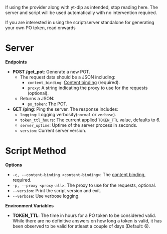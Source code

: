 If using the provider along with yt-dlp as intended, stop reading here. The server and script will be used automatically with no intervention required.

If you are interested in using the script/server standalone for generating your own PO token, read onwards

# Server

**Endpoints**

- **POST /get_pot**: Generate a new POT.
    - The request data should be a JSON including:
        - `content_binding`: [Content binding](#content-binding) (required).
        - `proxy`: A string indicating the proxy to use for the requests (optional).
    - Returns a JSON:
        - `po_token`: The POT.
- **GET /ping**: Ping the server. The response includes:
    - `logging`: Logging verbosity(`normal` or `verbose`).
    - `token_ttl_hours`: The current applied `TOKEN_TTL` value, defaults to 6.
    - `server_uptime`: Uptime of the server process in seconds.
    - `version`: Current server version.

# Script Method

**Options**

- `-c, --content-binding <content-binding>`: The [content binding](#content-binding), required.
- `-p, --proxy <proxy-all>`: The proxy to use for the requests, optional.
- `--version`: Print the script version and exit.
- `--verbose`: Use verbose logging.

**Environment Variables**

- **TOKEN_TTL**: The time in hours for a PO token to be considered valid. While there are no definitive answers on how long a token is valid, it has been observed to be valid for atleast a couple of days (Default: 6).
